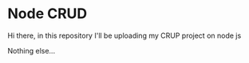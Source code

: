 <h1>Node CRUD</h1>
<p>
  Hi there, in this repository I'll be uploading my CRUP project on node js
</p>
<p>Nothing else...</p>